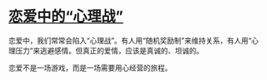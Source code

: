 # [恋爱中的“心理战”](https://hoo.be/91shiping)
恋爱中，我们常常会陷入“心理战”。有人用“随机奖励制”来维持关系，有人用“心理压力”来逃避感情。但真正的爱情，应该是真诚的、坦诚的。

恋爱不是一场游戏，而是一场需要用心经营的旅程。
